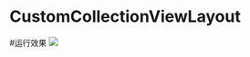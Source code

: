 # CustomCollectionViewLayout
#运行效果
![](http://images2015.cnblogs.com/blog/545446/201509/545446-20150921225642428-561059108.png)
